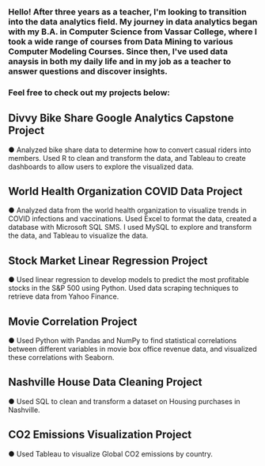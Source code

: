 ### Hello! After three years as a teacher, I'm looking to transition into the data analytics field. My journey in data analytics began with my B.A. in Computer Science from Vassar College, where I took a wide range of courses from Data Mining to various Computer Modeling Courses. Since then, I've used data anaysis in both my daily life and in my job as a teacher to answer questions and discover insights. 


### Feel free to check out my projects below: 

## Divvy Bike Share Google Analytics Capstone Project
● Analyzed bike share data to determine how to convert casual riders into members. Used R to clean and transform the data, and Tableau to create dashboards to allow users to explore the visualized data.

## World Health Organization COVID Data Project
●	Analyzed data from the world health organization to visualize trends in COVID infections and vaccinations. Used Excel to format the data, created a database with Microsoft SQL SMS. I used MySQL to explore and transform the data, and Tableau to visualize the data.

## Stock Market Linear Regression Project
●	Used linear regression to develop models to predict the most profitable stocks in the S&P 500 using Python. Used data scraping techniques to retrieve data from Yahoo Finance. 

## Movie Correlation Project
●	Used Python with Pandas and NumPy to find statistical correlations between different variables in movie box office revenue data, and visualized these correlations with Seaborn.

## Nashville House Data Cleaning Project
●	Used SQL to clean and transform a dataset on Housing purchases in Nashville.

## CO2 Emissions Visualization Project
●	Used Tableau to visualize Global CO2 emissions by country.

